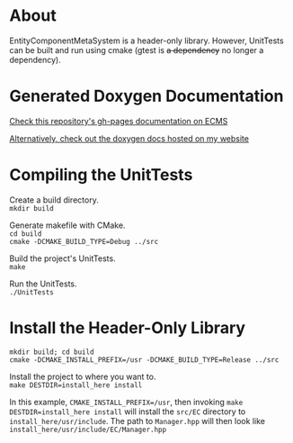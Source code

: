 # About

EntityComponentMetaSystem is a header-only library. However, UnitTests can be
built and run using cmake (gtest is ~~a dependency~~ no longer a dependency).

# Generated Doxygen Documentation

[Check this repository's gh-pages documentation on ECMS](https://stephen-seo.github.io/EntityComponentMetaSystem/)

[Alternatively, check out the doxygen docs hosted on my website](https://seodisparate.com/ecms_docs/)

# Compiling the UnitTests

Create a build directory.  
`mkdir build`

Generate makefile with CMake.  
`cd build`  
`cmake -DCMAKE_BUILD_TYPE=Debug ../src`

Build the project's UnitTests.  
`make`

Run the UnitTests.  
`./UnitTests`

# Install the Header-Only Library

`mkdir build; cd build`  
`cmake -DCMAKE_INSTALL_PREFIX=/usr -DCMAKE_BUILD_TYPE=Release ../src`

Install the project to where you want to.  
`make DESTDIR=install_here install`

In this example, `CMAKE_INSTALL_PREFIX=/usr`, then invoking
`make DESTDIR=install_here install` will install the `src/EC` directory to
`install_here/usr/include`. The path to `Manager.hpp` will then look like
`install_here/usr/include/EC/Manager.hpp`
